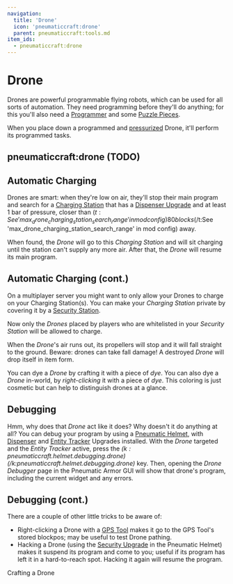 ```yaml
---
navigation:
  title: 'Drone'
  icon: 'pneumaticcraft:drone'
  parent: pneumaticcraft:tools.md
item_ids:
  - pneumaticcraft:drone
---
```


# Drone

Drones are powerful programmable flying robots, which can be used for all sorts of automation. They need programming before they'll do anything; for this you'll also need a [Programmer](../programming/programmer.md) and some [Puzzle Pieces](../programming/puzzle_pieces.md).

When you place down a programmed and [pressurized](../base_concepts/pressure.md) Drone, it'll perform its programmed tasks.

## pneumaticcraft:drone (TODO)

<GameScene zoom={4}>
  <Entity id="pneumaticcraft:drone" y={-0.3} />
</GameScene>

<a name="charging"></a>

## Automatic Charging

Drones are smart: when they're low on air, they'll stop their main program and search for a [Charging Station](../machines/charging_station.md) that has a [Dispenser Upgrade](../base_concepts/upgrades.md#dispenser) and at least 1 bar of pressure, closer than <Color id='dark_purple'>$(t:See 'max_drone_charging_station_search_range' in mod config)80 blocks$(/t:See 'max_drone_charging_station_search_range' in mod config)</Color> away.

When found, the _Drone_ will go to this _Charging Station_ and will sit charging until the station can't supply any more air. After that, the _Drone_ will resume its main program.

## Automatic Charging (cont.)

On a multiplayer server you might want to only allow your Drones to charge on your Charging Station(s). You can make your _Charging Station_ private by covering it by a [Security Station](../machines/security_station.md).

Now only the _Drones_ placed by players who are whitelisted in your _Security Station_ will be allowed to charge.

When the _Drone_'s air runs out, its propellers will stop and it will fall straight to the ground. Beware: drones can take fall damage! A destroyed _Drone_ will drop itself in item form.

You can dye a _Drone_ by crafting it with a piece of _dye_. You can also dye a _Drone_ in-world, by _right-clicking_ it with a piece of _dye_. This coloring is just cosmetic but can help to distinguish drones at a glance.

## Debugging

Hmm, why does that _Drone_ act like it does? Why doesn't it do anything at all? You can debug your program by using a [Pneumatic Helmet](../armor/pneumatic_helmet.md), with [Dispenser](../base_concepts/upgrades.md#dispenser) and [Entity Tracker](../base_concepts/upgrades.md#entity_tracker) Upgrades installed. With the _Drone_ targeted and the _Entity Tracker_ active, press the _$(k:pneumaticcraft.helmet.debugging.drone)$(/k:pneumaticcraft.helmet.debugging.drone)_ key. Then, opening the _Drone Debugger_ page in the Pneumatic Armor GUI will show that drone's program, including the current widget and any errors.

## Debugging (cont.)

There are a couple of other little tricks to be aware of:

- Right-clicking a Drone with a [GPS Tool](./gps_tool.md) makes it go to the GPS Tool's stored blockpos; may be useful to test Drone pathing.
- Hacking a Drone (using the [Security Upgrade](../base_concepts/upgrades.md#security) in the Pneumatic Helmet) makes it suspend its program and come to you; useful if its program has left it in a hard-to-reach spot. Hacking it again will resume the program.

Crafting a Drone

<Recipe id="pneumaticcraft:drone" />

